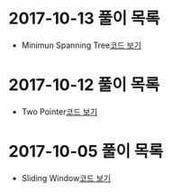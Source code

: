 # 2017-10-13 풀이 목록
* Minimun Spanning Tree[코드 보기](minimumspanningtree/Main.java)
# 2017-10-12 풀이 목록
* Two Pointer[코드 보기](twopointer/Main.java)
# 2017-10-05 풀이 목록
* Sliding Window[코드 보기](slidingwindow/Main.java)
